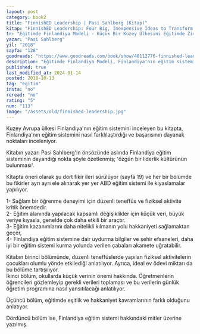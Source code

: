 ```yaml
---
layout: post  
category: book2  
title: "FinnishED Leadership | Pasi Sahlberg (Kitap)"  
kitap: "FinnishED Leadership: Four Big, Inexpensive Ideas to Transform Education"  
tr: "Eğitimde Finlandiya Modeli - Küçük Bir Kuzey Ülkesini Eğitimde Zirveye Taşıyan Temel İlkeler & Uygulamalar"  
yazar: "Pasi Sahlberg"  
yil: "2018"  
sayfa: "128"  
goodreads: "https://www.goodreads.com/book/show/40112776-finnished-leadership"
description: "Eğitimde Finlandiya Modeli, Finlandiya'nın eğitim sistemini nasıl farklılaştırdığı ve başarısının dayanak noktalarını inceliyor."
published: true
last_modified_at: 2024-01-14
posted: 2018-10-13
tag: "eğitim"
insta: "no"
reread: "no"
rating: "5"
num: "113"
image: "/assets/old/finnished-leadership.jpg"
---
```


Kuzey Avrupa ülkesi Finlandiya'nın eğitim sistemini inceleyen bu kitapta, Finlandiya'nın eğitim sistemini nasıl farklılaştırdığı ve başarısının dayanak noktaları inceleniyor.  
  
Kitabın yazarı Pasi Sahlberg'in önsözünde aslında Finlandiya eğitim sisteminin dayandığı nokta şöyle özetlenmiş; 'özgün bir liderlik kültürünün bulunması'.  
  
Kitapta öneri olarak şu dört fikir ileri sürülüyor (sayfa 19) ve her bir bölümde bu fikirler ayrı ayrı ele alınarak yer yer ABD eğitim sistemi ile kıyaslamalar yapılıyor.  
  
1- Sağlam bir öğrenme deneyimi için düzenli teneffüs ve fiziksel aktivite kritik önemdedir.  
2- Eğitim alanında yapılacak kapsamlı değişiklikler için küçük veri, büyük veriye kıyasla, genelde çok daha etkili bir araçtır.  
3- Eğitim kazanımlarını daha nitelikli kılmanın yolu hakkaniyeti sağlamaktan geçer,  
4- Finlandiya eğitim sistemine dair uydurma bilgiler ve şehir efsaneleri, daha iyi bir eğitim sistemi kurma yolunda verilen çabaları akamete uğratabilir.  
  
Kitabın birinci bölümünde, düzenli teneffüslerde yapılan fiziksel aktivitelerin çocukları olumlu yönde etkilediği anlatılıyor. Ayrıca, ideal ev ödevi miktarı da bu bölüme tartışılıyor.  
İkinci bölüm, okullarda küçük verinin önemi hakkında. Öğretmenlerin öğrencileri gözlemleyip gerekli verileri toplaması ve bu verilerin günlük öğretim programına nasıl yansıtılacağı anlatılıyor.  
  
Üçüncü bölüm, eğitimde eşitlik ve hakkaniyet kavramlarının farklı olduğunu anlatıyor.  
  
Dördüncü bölüm ise, Finlandiya eğitim sistemi hakkındaki mitler üzerine yazılmış.  

  
